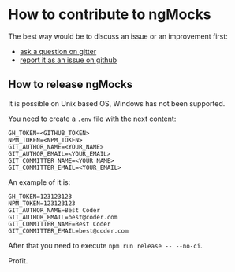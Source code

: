 # How to contribute to ngMocks

The best way would be to discuss an issue or an improvement first:

- [ask a question on gitter](https://gitter.im/ng-mocks/community?utm_source=badge&utm_medium=badge&utm_campaign=pr-badge)
- [report it as an issue on github](https://github.com/ike18t/ng-mocks/issues)

## How to release ngMocks

It is possible on Unix based OS, Windows has not been supported.

You need to create a `.env` file with the next content:

```dotenv
GH_TOKEN=<GITHUB_TOKEN>
NPM_TOKEN=<NPM_TOKEN>
GIT_AUTHOR_NAME=<YOUR_NAME>
GIT_AUTHOR_EMAIL=<YOUR_EMAIL>
GIT_COMMITTER_NAME=<YOUR_NAME>
GIT_COMMITTER_EMAIL=<YOUR_EMAIL>
```

An example of it is:

```dotenv
GH_TOKEN=123123123
NPM_TOKEN=123123123
GIT_AUTHOR_NAME=Best Coder
GIT_AUTHOR_EMAIL=best@coder.com
GIT_COMMITTER_NAME=Best Coder
GIT_COMMITTER_EMAIL=best@coder.com
```

After that you need to execute `npm run release -- --no-ci`.

Profit.
